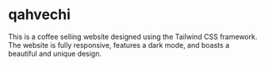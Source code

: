 # qahvechi
This is a coffee selling website designed using the Tailwind CSS framework. The website is fully responsive, features a dark mode, and boasts a beautiful and unique design.
